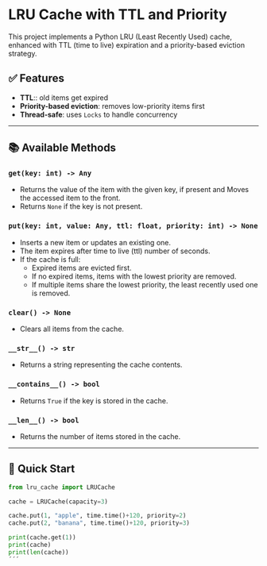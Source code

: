 # LRU Cache with TTL and Priority

This project implements a Python LRU (Least Recently Used) cache, enhanced with TTL (time to live) expiration and a priority-based eviction strategy.

## ✅ Features
- **TTL**:: old items get expired
- **Priority-based eviction**: removes low-priority items first
- **Thread-safe**: uses `Locks` to handle concurrency

---

## 📚 Available Methods

### `get(key: int) -> Any`
- Returns the value of the item with the given key, if present and  Moves the accessed item to the front.
- Returns `None` if the key is not present. 

### `put(key: int, value: Any, ttl: float, priority: int) -> None`
- Inserts a new item or updates an existing one.
- The item expires after time to live (ttl) number of seconds.
- If the cache is full:
  - Expired items are evicted first.
  - If no expired items, items with the lowest priority are removed.
  - If multiple items share the lowest priority, the least recently used one is removed.

### `clear() -> None`
- Clears all items from the cache.

### `__str__() -> str`
- Returns a string representing the cache contents.
### `__contains__() -> bool`
- Returns `True` if the key is stored in the cache.

### `__len__() -> bool`
- Returns the number of items stored in the cache.
---

## 🚀 Quick Start

```python
from lru_cache import LRUCache

cache = LRUCache(capacity=3)

cache.put(1, "apple", time.time()+120, priority=2)
cache.put(2, "banana", time.time()+120, priority=3)

print(cache.get(1))
print(cache)
print(len(cache))
´´´

